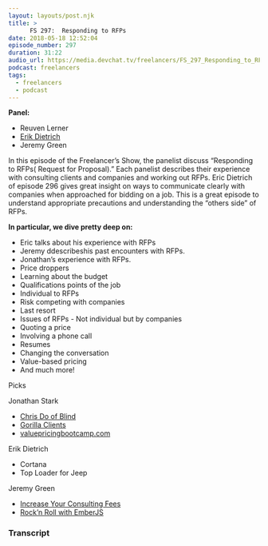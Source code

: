 ```yaml
---
layout: layouts/post.njk
title: >
      FS 297:  Responding to RFPs
date: 2018-05-18 12:52:04
episode_number: 297
duration: 31:22
audio_url: https://media.devchat.tv/freelancers/FS_297_Responding_to_RFPs.mp3
podcast: freelancers
tags: 
  - freelancers
  - podcast
---
```


 **Panel:**

- Reuven Lerner
- [Erik Dietrich](https://twitter.com/daedtech?lang=en)
- Jeremy Green

In this episode of the Freelancer’s Show, the panelist discuss “Responding to RFPs( Request for Proposal).” Each panelist describes their experience with consulting clients and companies and working out RFPs. Eric Dietrich of episode 296 gives great insight on ways to communicate clearly with companies when approached for bidding on a job. This is a great episode to understand appropriate precautions and understanding the “others side” of RFPs.

**In particular, we dive pretty deep on:**

- Eric talks about his experience with RFPs
- Jeremy ddescribeshis past encounters with RFPs. 
- Jonathan’s experience with RFPs. 
- Price droppers 
- Learning about the budget
- Qualifications points of the job
- Individual to RFPs 
- Risk competing with companies 
- Last resort 
- Issues of RFPs - Not individual but by companies 
- Quoting a price&nbsp;
- Involving a phone call 
- Resumes 
- Changing the conversation
- Value-based pricing 
- And much more!&nbsp; &nbsp; &nbsp;

Picks

Jonathan Stark

- [Chris Do of Blind](https://www.youtube.com/channel/UC-b3c7kxa5vU-bnmaROgvog)
- [Gorilla Clients](https://www.winwithoutpitching.com/replacing-gorilla-account/)
- [valuepricingbootcamp.com](http://valuepricingbootcamp.com)

Erik Dietrich

- Cortana
- Top Loader for Jeep 

Jeremy Green

- [Increase Your Consulting Fees](http://increaseyourconsultingfees.com)&nbsp;
- [Rock’n Roll with EmberJS](https://balinterdi.com/rock-and-roll-with-emberjs/)


### Transcript


